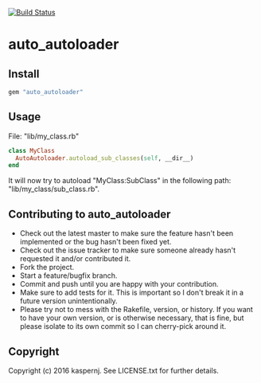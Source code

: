 [![Build Status](https://img.shields.io/shippable/568908111895ca4474673ec5.svg)](https://app.shippable.com/projects/568908111895ca4474673ec5/builds/latest)

# auto_autoloader

## Install

```ruby
gem "auto_autoloader"
```

## Usage

File: "lib/my_class.rb"
```ruby
class MyClass
  AutoAutoloader.autoload_sub_classes(self, __dir__)
end
```

It will now try to autoload "MyClass:SubClass" in the following path: "lib/my_class/sub_class.rb".

## Contributing to auto_autoloader
 
* Check out the latest master to make sure the feature hasn't been implemented or the bug hasn't been fixed yet.
* Check out the issue tracker to make sure someone already hasn't requested it and/or contributed it.
* Fork the project.
* Start a feature/bugfix branch.
* Commit and push until you are happy with your contribution.
* Make sure to add tests for it. This is important so I don't break it in a future version unintentionally.
* Please try not to mess with the Rakefile, version, or history. If you want to have your own version, or is otherwise necessary, that is fine, but please isolate to its own commit so I can cherry-pick around it.

## Copyright

Copyright (c) 2016 kaspernj. See LICENSE.txt for
further details.

